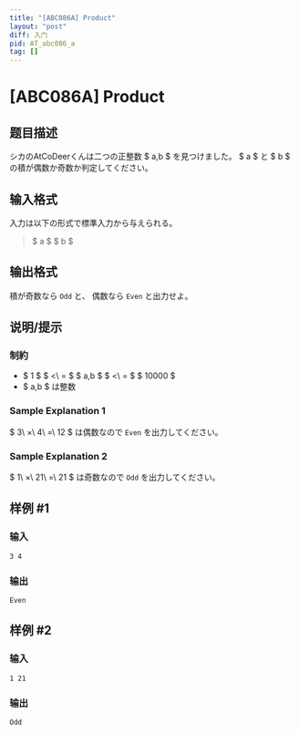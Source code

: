 ```yaml
---
title: "[ABC086A] Product"
layout: "post"
diff: 入门
pid: AT_abc086_a
tag: []
---
```


# [ABC086A] Product

## 题目描述

[problemUrl]: https://atcoder.jp/contests/abc086/tasks/abc086_a

シカのAtCoDeerくんは二つの正整数 $ a,b $ を見つけました。 $ a $ と $ b $ の積が偶数か奇数か判定してください。

## 输入格式

入力は以下の形式で標準入力から与えられる。

> $ a $ $ b $

## 输出格式

積が奇数なら `Odd` と、 偶数なら `Even` と出力せよ。

## 说明/提示

### 制約

- $ 1 $ $ <\ = $ $ a,b $ $ <\ = $ $ 10000 $
- $ a,b $ は整数

### Sample Explanation 1

$ 3\ ×\ 4\ =\ 12 $ は偶数なので `Even` を出力してください。

### Sample Explanation 2

$ 1\ ×\ 21\ =\ 21 $ は奇数なので `Odd` を出力してください。

## 样例 #1

### 输入

```
3 4
```

### 输出

```
Even
```

## 样例 #2

### 输入

```
1 21
```

### 输出

```
Odd
```

